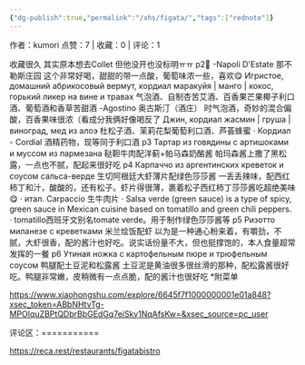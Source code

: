 ```yaml
---
{"dg-publish":true,"permalink":"/xhs/figata/","tags":["rednote"]}
---
```


作者：kumori
点赞：7   |   收藏：0   |   评论：1

收藏很久 其实原本想去Collet 但他没开也没标明ㅠㅠ
p2🍹
-Napoli D'Estate 那不勒斯庄园 这个非常好喝，甜甜的带一点酸，葡萄味浓一些，喜欢😋
Игристое, домашний абрикосовый вермут, кордиал маракуйя | манго | кокос, горький ликер на вине и травах 气泡酒、自制杏苦艾酒、百香果芒果椰子利口酒、葡萄酒和香草苦甜酒
-Agostino 奥古斯汀（酒庄） 时气泡酒，奇妙的混合偏酸，百香果味很浓（看成分我俩好像喝反了
Джин, кордиал жасмин | груша | виноград, мед из алоэ 杜松子酒、茉莉花梨葡萄利口酒、芦荟蜂蜜
· Кордиал - Cordial 酒精药物，现等同于利口酒
p3 Тартар из говядины с артишоками и муссом из пармезана 鞑靼牛肉配洋蓟+帕马森奶酪酱 帕玛森酱上撒了黑松露，一点也不腻，配起来很好吃
p4 Карпаччо из аргентинских креветок и соусом сальса-верде 生切阿根廷大虾薄片配绿色莎莎酱 一丢丢辣味，配西红柿丁和汁，酸酸的，还有松子。虾片得很薄，裹着松子西红柿丁莎莎酱吃超绝美味😋
· итал. Carpaccio 生牛肉片
· Salsa verde (green sauce) is a type of spicy, green sauce in Mexican cuisine based on tomatillo and green chili peppers.
· tomatillo西班牙文别名tomate verde。用于制作绿色莎莎酱等
p5 Ризотто миланезе с креветками 米兰烩饭配虾 以为是一种通心粉来着，有嚼劲，不腻，大虾很香，配的酱汁也好吃。说实话份量不大，但也挺撑饱的，本人食量超常发挥的一餐
p6 Утиная ножка с картофельным пюре и трюфельным соусом 鸭腿配土豆泥和松露酱 土豆泥是黄油很多很丝滑的那种，配松露酱很好吃。鸭腿非常嫩，皮稍微有一点点脆，配的酱汁也很好吃
*附菜单

https://www.xiaohongshu.com/explore/6645f7f1000000001e01a848?xsec_token=ABbNHtvTg-MPOIquZBPtQDbrBbGEdGq7eiSky1NqAfsKw=&xsec_source=pc_user

评论区：===========

https://reca.rest/restaurants/figatabistro